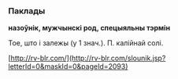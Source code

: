 ### Паклады
**назоўнік, мужчынскі род, спецыяльны тэрмін**

Тое, што і залежы (у 1 знач.). П. калійнай солі.

<a rel="author">[http://rv-blr.com/](http://rv-blr.com/slounik.jsp?letterId=0&maskId=0&pageId=2093)</a>
